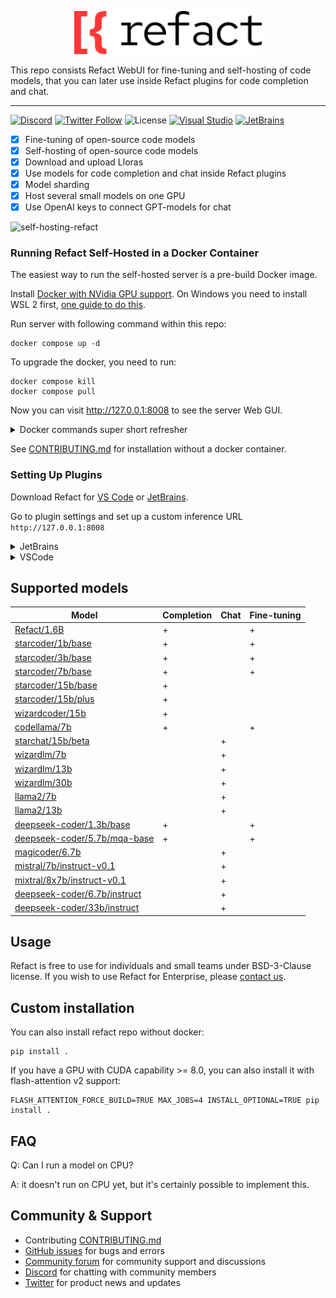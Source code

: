 <p align='center'>
  <picture>
   <source width='300px' alt='White Refact Logo' media="(prefers-color-scheme: dark)" srcset="white-refact-logo.svg">
   <img width='300px' alt="Black Refact Logo" src="refact-logo.svg">
  </picture>
</p>

This repo consists Refact WebUI for fine-tuning and self-hosting of code models, that you can later use inside Refact plugins for code completion and chat. 

---

[![Discord](https://img.shields.io/discord/1037660742440194089?logo=discord&label=Discord&link=https%3A%2F%2Fsmallcloud.ai%2Fdiscord)](https://smallcloud.ai/discord)
[![Twitter Follow](https://img.shields.io/twitter/follow/refact_ai)](https://twitter.com/intent/follow?screen_name=refact_ai)
![License](https://img.shields.io/github/license/smallcloudai/refact?cacheSeconds=1000)
[![Visual Studio](https://img.shields.io/visual-studio-marketplace/d/smallcloud.codify?label=VS%20Code)](https://marketplace.visualstudio.com/items?itemName=smallcloud.codify)
[![JetBrains](https://img.shields.io/jetbrains/plugin/d/com.smallcloud.codify?label=JetBrains)](https://plugins.jetbrains.com/plugin/20647-codify)

- [x] Fine-tuning of open-source code models
- [x] Self-hosting of open-source code models 
- [x] Download and upload Lloras
- [x] Use models for code completion and chat inside Refact plugins 
- [x] Model sharding
- [x] Host several small models on one GPU
- [x] Use OpenAI keys to connect GPT-models for chat 

![self-hosting-refact](https://github.com/smallcloudai/refact/assets/5008686/18e48b42-b638-4606-bde0-cadd47fd26e7)

### Running Refact Self-Hosted in a Docker Container

The easiest way to run the self-hosted server is a pre-build Docker image.

Install [Docker with NVidia GPU support](https://docs.nvidia.com/datacenter/cloud-native/container-toolkit/install-guide.html#docker).
On Windows you need to install WSL 2 first, [one guide to do this](https://docs.docker.com/desktop/install/windows-install).

Run server with following command within this repo:
```commandline
docker compose up -d
```
To upgrade the docker, you need to run:
```commandline
docker compose kill
docker compose pull
```

Now you can visit http://127.0.0.1:8008 to see the server Web GUI.


<details><summary>Docker commands super short refresher</summary>
Add your yourself to docker group to run docker without sudo (works for Linux):

```commandline
sudo usermod -aG docker {your user}
```

List all containers:

```commandline
docker ps -a
```

Start and stop existing containers (stop doesn't remove them):

```commandline
docker start XXX
docker stop XXX
```

Shows messages from a container:
```commandline
docker logs -f XXX
```

Remove a container and all its data (except data inside a volume):
```commandline
docker rm XXX
```

Check out or delete a docker volume:
```commandline
docker volume inspect VVV
docker volume rm VVV
```
</details>

See [CONTRIBUTING.md](CONTRIBUTING.md) for installation without a docker container.



### Setting Up Plugins


Download Refact for [VS Code](https://marketplace.visualstudio.com/items?itemName=smallcloud.codify) or [JetBrains](https://plugins.jetbrains.com/plugin/20647-refact-ai).

Go to plugin settings and set up a custom inference URL `http://127.0.0.1:8008`

<details><summary>JetBrains</summary>
Settings > Tools > Refact.ai > Advanced > Inference URL
</details>
<details><summary>VSCode</summary>
Extensions > Refact.ai Assistant > Settings > Infurl
</details>


## Supported models

| Model                                                                                             | Completion | Chat | Fine-tuning |
|---------------------------------------------------------------------------------------------------|------------|------|-------------|
| [Refact/1.6B](https://huggingface.co/smallcloudai/Refact-1_6B-fim)                                | +          |      | +           |
| [starcoder/1b/base](https://huggingface.co/smallcloudai/starcoderbase-1b)                         | +          |      | +           |
| [starcoder/3b/base](https://huggingface.co/smallcloudai/starcoderbase-3b)                         | +          |      | +           |
| [starcoder/7b/base](https://huggingface.co/smallcloudai/starcoderbase-7b)                         | +          |      | +           |
| [starcoder/15b/base](https://huggingface.co/TheBloke/starcoder-GPTQ)                              | +          |      |             |
| [starcoder/15b/plus](https://huggingface.co/TheBloke/starcoderplus-GPTQ)                          | +          |      |             |
| [wizardcoder/15b](https://huggingface.co/TheBloke/WizardCoder-15B-1.0-GPTQ)                       | +          |      |             |
| [codellama/7b](https://huggingface.co/TheBloke/CodeLlama-7B-fp16)                                 | +          |      | +           |
| [starchat/15b/beta](https://huggingface.co/TheBloke/starchat-beta-GPTQ)                           |            | +    |             |
| [wizardlm/7b](https://huggingface.co/TheBloke/WizardLM-7B-V1.0-Uncensored-GPTQ)                   |            | +    |             |
| [wizardlm/13b](https://huggingface.co/TheBloke/WizardLM-13B-V1.1-GPTQ)                            |            | +    |             |
| [wizardlm/30b](https://huggingface.co/TheBloke/WizardLM-30B-fp16)                                 |            | +    |             |
| [llama2/7b](https://huggingface.co/TheBloke/Llama-2-7b-Chat-GPTQ)                                 |            | +    |             |
| [llama2/13b](https://huggingface.co/TheBloke/Llama-2-13B-chat-GPTQ)                               |            | +    |             |
| [deepseek-coder/1.3b/base](https://huggingface.co/deepseek-ai/deepseek-coder-1.3b-base)           | +          |      | +           |
| [deepseek-coder/5.7b/mqa-base](https://huggingface.co/deepseek-ai/deepseek-coder-5.7bmqa-base)    | +          |      | +           |
| [magicoder/6.7b](https://huggingface.co/TheBloke/Magicoder-S-DS-6.7B-GPTQ)                        |            | +    |             |
| [mistral/7b/instruct-v0.1](https://huggingface.co/TheBloke/Mistral-7B-Instruct-v0.1-GPTQ)         |            | +    |             |
| [mixtral/8x7b/instruct-v0.1](https://huggingface.co/mistralai/Mixtral-8x7B-Instruct-v0.1)         |            | +    |             |
| [deepseek-coder/6.7b/instruct](https://huggingface.co/TheBloke/deepseek-coder-6.7B-instruct-GPTQ) |            | +    |             |
| [deepseek-coder/33b/instruct](https://huggingface.co/deepseek-ai/deepseek-coder-33b-instruct)     |            | +    |             |

## Usage

Refact is free to use for individuals and small teams under BSD-3-Clause license. If you wish to use Refact for Enterprise, please [contact us](https://refact.ai/contact/).

## Custom installation

You can also install refact repo without docker:
```shell
pip install .
```
If you have a GPU with CUDA capability >= 8.0, you can also install it with flash-attention v2 support:
```shell
FLASH_ATTENTION_FORCE_BUILD=TRUE MAX_JOBS=4 INSTALL_OPTIONAL=TRUE pip install .
```

## FAQ

Q: Can I run a model on CPU?

A: it doesn't run on CPU yet, but it's certainly possible to implement this.

## Community & Support

- Contributing [CONTRIBUTING.md](CONTRIBUTING.md)
- [GitHub issues](https://github.com/smallcloudai/refact/issues) for bugs and errors
- [Community forum](https://github.com/smallcloudai/refact/discussions) for community support and discussions
- [Discord](https://www.smallcloud.ai/discord) for chatting with community members
- [Twitter](https://twitter.com/refact_ai) for product news and updates
